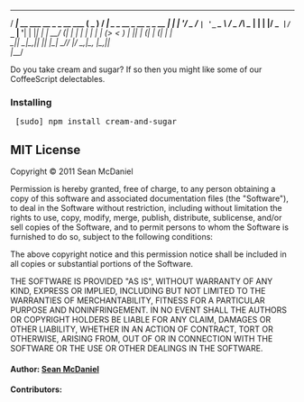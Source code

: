    ____                             ___     ____                         
  / ___|_ __ ___  __ _ _ __ ___    ( _ )   / ___| _   _  __ _  __ _ _ __ 
 | |   | '__/ _ \/ _` | '_ ` _ \   / _ \/\ \___ \| | | |/ _` |/ _` | '__|
 | |___| | |  __/ (_| | | | | | | | (_>  <  ___) | |_| | (_| | (_| | |   
  \____|_|  \___|\__,_|_| |_| |_|  \___/\/ |____/ \__,_|\__, |\__,_|_|   
                                                       |___/

Do you take cream and sugar? If so then you might like some of our CoffeeScript delectables.

### Installing
<pre>
 [sudo] npm install cream-and-sugar
</pre>

## MIT License 

Copyright © 2011 Sean McDaniel

Permission is hereby granted, free of charge, to any person obtaining a copy
of this software and associated documentation files (the "Software"), to deal
in the Software without restriction, including without limitation the rights
to use, copy, modify, merge, publish, distribute, sublicense, and/or sell
copies of the Software, and to permit persons to whom the Software is
furnished to do so, subject to the following conditions:

The above copyright notice and this permission notice shall be included in
all copies or substantial portions of the Software.

THE SOFTWARE IS PROVIDED "AS IS", WITHOUT WARRANTY OF ANY KIND, EXPRESS OR
IMPLIED, INCLUDING BUT NOT LIMITED TO THE WARRANTIES OF MERCHANTABILITY,
FITNESS FOR A PARTICULAR PURPOSE AND NONINFRINGEMENT. IN NO EVENT SHALL THE
AUTHORS OR COPYRIGHT HOLDERS BE LIABLE FOR ANY CLAIM, DAMAGES OR OTHER
LIABILITY, WHETHER IN AN ACTION OF CONTRACT, TORT OR OTHERWISE, ARISING FROM,
OUT OF OR IN CONNECTION WITH THE SOFTWARE OR THE USE OR OTHER DEALINGS IN
THE SOFTWARE.

#### Author: [Sean McDaniel](http://www.mcdconsultingllc.com)
#### Contributors: 